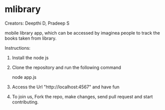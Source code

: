 mlibrary
========


Creators: Deepthi D,
          Pradeep S

mobile library app, which can be accessed by imaginea people to track the books taken from library.


Instructions:

1) Install the node js

2) Clone the repository and run the following command
    
   node app.js
   
3) Access the Url "http://localhost:4567" and have fun

4) To join us, Fork the repo, make changes, send pull request and start contributing. 

   





